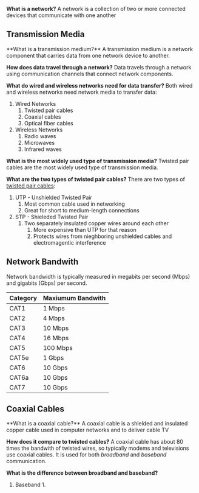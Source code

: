 **What is a network?**
A network is a collection of two or more connected devices that communicate with one another

<h2> Transmission Media </h2>
**What is a transmission medium?**
A transmission medium is a network component that carries data from one network device to another.

**How does data travel through a network?**
Data travels through a network using communication channels that connect network components.

**What do wired and wireless networks need for data transfer?**
Both wired and wireless networks need network media to transfer data:
1. Wired Networks
	1. Twisted pair cables
	2. Coaxial cables
	3. Optical fiber cables
2. Wireless Networks
	1. Radio waves
	2. Microwaves
	3. Infrared waves

**What is the most widely used type of transmission media?**
Twisted pair cables are the most widely used type of transmission media. 

**What are the two types of twisted pair cables?**
There are two types of [twisted pair cables](https://en.wikipedia.org/wiki/Twisted_pair):
1. UTP - Unshielded Twisted Pair
	1. Most common cable used in networking
	2. Great for short to medium-length connections
2. STP - Shieleded Twisted Pair
	1. Two separately insulated copper wires around each other
		1. More expensive than UTP for that reason
		2. Protects wires from nieghboring unshielded cables and electromagentic interference

<h2> Network Bandwith </h2>
Network bandwidth is typically measured in megabits per second (Mbps) and gigabits (Gbps) per second.

| Category | Maxiumum Bandwith |
|-----------|----------------------|
| CAT1 | 1 Mbps |
| CAT2 | 4 Mbps |
| CAT3 | 10 Mbps |
| CAT4 | 16 Mbps |
| CAT5 | 100 Mbps|
| CAT5e | 1 Gbps |
| CAT6 | 10 Gbps |
| CAT6a | 10 Gbps |
| CAT7 | 10 Gbps |

<H2> Coaxial Cables </H2>
**What is a coaxial cable?**
A coaxial cable is a shielded and insulated copper cable used in computer networks and to deliver cable TV

**How does it compare to twisted cables?**
A coaxial cable has about 80 times the bandwith of twisted wires, so typically modems and televisions use coaxial cables. It is used for both *broadband* and *baseband* communication.

**What is the difference between broadband and baseband?**
1. Baseband
	1. 
